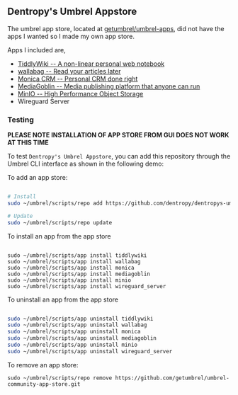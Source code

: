 ## Dentropy's Umbrel Appstore

The umbrel app store, located at [getumbrel/umbrel-apps](https://github.com/getumbrel/umbrel-apps), did not have the apps I wanted so I made my own app store.

Apps I included are,

* [TiddlyWiki  -- A non-linear personal web notebook](http://tiddlywiki.com/)
* [wallabag    -- Read your articles later](https://www.wallabag.it/en)
* [Monica CRM  -- Personal CRM done right](https://www.monicahq.com/)
* [MediaGoblin -- Media publishing platform that anyone can run](https://mediagoblin.org/)
* [MinIO       -- High Performance Object Storage](https://min.io/)
* Wireguard Server

### Testing

**PLEASE NOTE INSTALLATION OF APP STORE FROM GUI DOES NOT WORK AT THIS TIME**

<!-- To test `Dentropy's Umbrel Appstore`, you can add this repository through the Umbrel user interface as shown in the following demo:

https://user-images.githubusercontent.com/10330103/197889452-e5cd7e96-3233-4a09-b475-94b754adc7a3.mp4

Alternatively, you can use the Umbrel CLI as described below. -->

To test `Dentropy's Umbrel Appstore`, you can add this repository through the Umbrel CLI interface as shown in the following demo:

To add an app store:

``` bash

# Install
sudo ~/umbrel/scripts/repo add https://github.com/dentropy/dentropys-umbrel-appstore

# Update
sudo ~/umbrel/scripts/repo update

```

To install an app from the app store

```

sudo ~/umbrel/scripts/app install tiddlywiki
sudo ~/umbrel/scripts/app install wallabag
sudo ~/umbrel/scripts/app install monica
sudo ~/umbrel/scripts/app install mediagoblin
sudo ~/umbrel/scripts/app install minio
sudo ~/umbrel/scripts/app install wireguard_server

```

To uninstall an app from the app store

``` bash

sudo ~/umbrel/scripts/app uninstall tiddlywiki
sudo ~/umbrel/scripts/app uninstall wallabag
sudo ~/umbrel/scripts/app uninstall monica
sudo ~/umbrel/scripts/app uninstall mediagoblin
sudo ~/umbrel/scripts/app uninstall minio
sudo ~/umbrel/scripts/app uninstall wireguard_server

```

To remove an app store:

```
sudo ~/umbrel/scripts/repo remove https://github.com/getumbrel/umbrel-community-app-store.git
```
